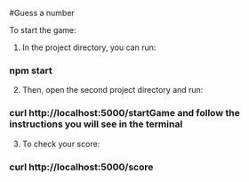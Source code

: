#Guess a number

To start the game:

1. In the project directory, you can run:
### npm start

2. Then, open the second project directory and run: 
### curl http://localhost:5000/startGame and follow the instructions you will see in the terminal

3. To check your score: 
### curl http://localhost:5000/score

